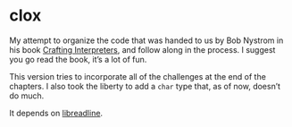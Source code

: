 # clox

My attempt to organize the code that was handed to us by Bob Nystrom in his
book [Crafting Interpreters](http://www.craftinginterpreters.com/chunks-of-bytecode.html),
and follow along in the process. I suggest you go read the book, it’s a lot of
fun.

This version tries to incorporate all of the challenges at the end of the chapters. I also took the liberty to add a `char` type that, as of now, doesn’t
do much.

It depends on [libreadline](https://tiswww.case.edu/php/chet/readline/rltop.html).
